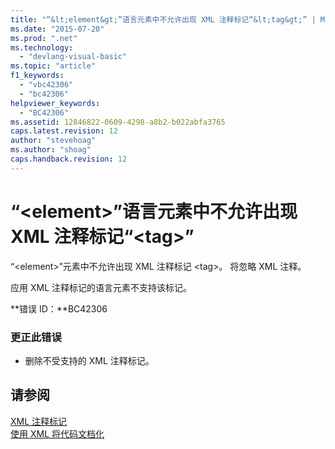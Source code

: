 ```yaml
---
title: "“&lt;element&gt;”语言元素中不允许出现 XML 注释标记“&lt;tag&gt;” | Microsoft Docs"
ms.date: "2015-07-20"
ms.prod: ".net"
ms.technology: 
  - "devlang-visual-basic"
ms.topic: "article"
f1_keywords: 
  - "vbc42306"
  - "bc42306"
helpviewer_keywords: 
  - "BC42306"
ms.assetid: 12846822-0609-4298-a8b2-b022abfa3765
caps.latest.revision: 12
author: "stevehoag"
ms.author: "shoag"
caps.handback.revision: 12
---
```

# “&lt;element&gt;”语言元素中不允许出现 XML 注释标记“&lt;tag&gt;”
“\<element\>”元素中不允许出现 XML 注释标记 \<tag\>。 将忽略 XML 注释。  
  
 应用 XML 注释标记的语言元素不支持该标记。  
  
 **错误 ID：**BC42306  
  
### 更正此错误  
  
-   删除不受支持的 XML 注释标记。  
  
## 请参阅  
 [XML 注释标记](../../visual-basic/language-reference/xmldoc/recommended-xml-tags-for-documentation-comments.md)   
 [使用 XML 将代码文档化](../../visual-basic/programming-guide/program-structure/documenting-your-code-with-xml.md)